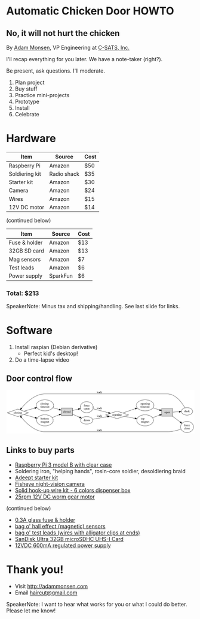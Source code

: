 # Automatic Chicken Door HOWTO

## No, it will not hurt the chicken

By [Adam Monsen](http://adammonsen.com), VP Engineering at [C-SATS, Inc.](https://csats.com)


I'll recap everything for you later. We have a note-taker (right?).

Be present, ask questions. I'll moderate.



1. Plan project
1. Buy stuff
1. Practice mini-projects
1. Prototype
1. Install
1. Celebrate



# Hardware



| Item           | Source      | Cost |
| -------------- | ----------- | ---- |
| Raspberry Pi   | Amazon      | $50  |
| Soldiering kit | Radio shack | $35  |
| Starter kit    | Amazon      | $30  |
| Camera         | Amazon      | $24  |
| Wires          | Amazon      | $15  |
| 12V DC motor   | Amazon      | $14  |

(continued below)


| Item           | Source      | Cost |
| -------------- | ----------- | ---- |
| Fuse & holder  | Amazon      | $13  |
| 32GB SD card   | Amazon      | $13  |
| Mag sensors    | Amazon      | $7   |
| Test leads     | Amazon      | $6   |
| Power supply   | SparkFun    | $6   |

### Total: $213

SpeakerNote: Minus tax and shipping/handling. See last slide for links.



<!-- .element: data-background-image="./img/pi-in-case.jpg" data-background-size="contain" -->


<!-- .element: data-background-image="./img/rpi-3-diagram.jpg" data-background-size="contain" -->


<!-- .element: data-background-image="./img/starter-kit.jpg" data-background-size="contain" -->


<!-- .element: data-background-image="./img/fisheye-camera.jpg" data-background-size="contain" -->


<!-- .element: data-background-image="./img/wires.jpg" data-background-size="contain" -->


<!-- .element: data-background-image="./img/motor.jpg" data-background-size="contain" -->


<!-- .element: data-background-image="./img/fuse.jpg" data-background-size="contain" -->


<!-- .element: data-background-image="./img/sd-card.jpg" data-background-size="contain" -->


<!-- .element: data-background-image="./img/mag-sensor.jpg" data-background-size="contain" -->


<!-- .element: data-background-image="./img/test-leads.jpg" data-background-size="contain" -->


<!-- .element: data-background-image="./img/power-supply.jpg" data-background-size="contain" -->



# Software



1. Install raspian (Debian derivative)
    * Perfect kid's desktop!
1. Do a time-lapse video



## Door control flow

[![Door control flow diagram](./img/control-flow.svg)](./img/control-flow.svg)



## Links to buy parts

* [Raspberry Pi 3 model B with clear case](https://www..amazon.com/gp/product/B01D92SSX6/)
* Soldering iron, "helping hands", rosin-core soldier, desoldiering braid
* [Adeept starter kit](https://www.amazon.com/gp/product/B01GHVNP0M/)
* [Fisheye night-vision camera](https://www.amazon.com/gp/product/B06XNV5R6T/)
* [Solid hook-up wire kit - 6 colors dispenser box](https://www.amazon.com/gp/product/B008L3QJAS/)
* [25rpm 12V DC worm gear motor](https://www.amazon.com/gp/product/B01N1JQFYX/)

(continued below)


* [0.3A glass fuse & holder](https://www.amazon.com/gp/product/B01FWR2R38/)
* [bag o' hall effect (magnetic) sensors](https://www.amazon.com/gp/product/B00ATNJH20/)
* [bag o' test leads (wires with alligator clips at ends)](https://www.amazon.com/gp/product/B0002KRABU/)
* [SanDisk Ultra 32GB microSDHC UHS-I Card](https://www.amazon.com/gp/product/B010Q57T02/)
* [12VDC 600mA regulated power supply](https://www.sparkfun.com/products/9442)



# Thank you!

* Visit <http://adammonsen.com>
* Email <haircut@gmail.com>

SpeakerNote: I want to hear what works for you or what I could do better.
Please let me know!
